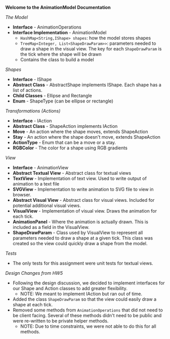  **Welcome to the AnimationModel Documentation**
 
 *The Model*
 * **Interface** - AnimationOperations 
 * **Interface Implementation** - AnimationModel
    * `HashMap<String,IShape> shapes`: how the model stores shapes
    * `TreeMap<Integer, List<ShapeDrawParam>>`: parameters needed to draw a shape in 
    the visual view. The key for each `ShapeDrawParam` is the tick where the shape 
    will be drawn
    * Contains the class to build a model
 
 *Shapes*
* **Interface** - IShape
* **Abstract Class** - AbstractShape implements IShape. Each shape has a list of actions.
* **Child Classes** - Ellipse and Rectangle
* **Enum** - ShapeType (can be ellipse or rectangle)

*Transformations (Actions)*
* **Interface** - IAction
* **Abstract Class** - ShapeAction implements IAction
* **Move** - An action where the shape moves, extends ShapeAction
* **Stay** - An action where the shape doesn't move, extends ShapeAction
* **ActionType** - Enum that can be a move or a stay.  
* **RGBColor** - The color for a shape using RGB gradients

*View*
* **Interface** - AnimationView
* **Abstract Textual View** - Abstract class for textual views
* **TextView** - Implementation of text view. Used to write output of animation to a text file
* **SVGView** - Implementation to write animation to SVG file to view in browser. 
* **Abstract Visual View** - Abstract class for visual views. Included for potential additional visual views. 
* **VisualView** - Implementation of visual view. Draws the animation for each tick. 
* **AnimationPanel** - Where the animation is actually drawn. This is included as a field in the VisualView. 
* **ShapeDrawParam** - Class used by VisualView to represent all parameters needed to draw a shape at a given tick. 
This class was created so the view could quickly draw a shape from the model.

*Tests*
* The only tests for this assignment were unit tests for textual views.  

*Design Changes from HW5*
* Following the design discussion, we decided to implement interfaces for our 
Shape and Action classes to add greater flexibility. 
    * NOTE: We meant to implement IAction but ran out of time. 
* Added the class `ShapeDrawParam` so that the view could easily draw a shape at each tick. 
* Removed some methods from `AnimationOperations` that did not need to be client facing. Several of these 
methods didn't need to be public and were re-written to be private helper methods. 
    * NOTE: Due to time constraints, we were not able to do this for all methods.      
    